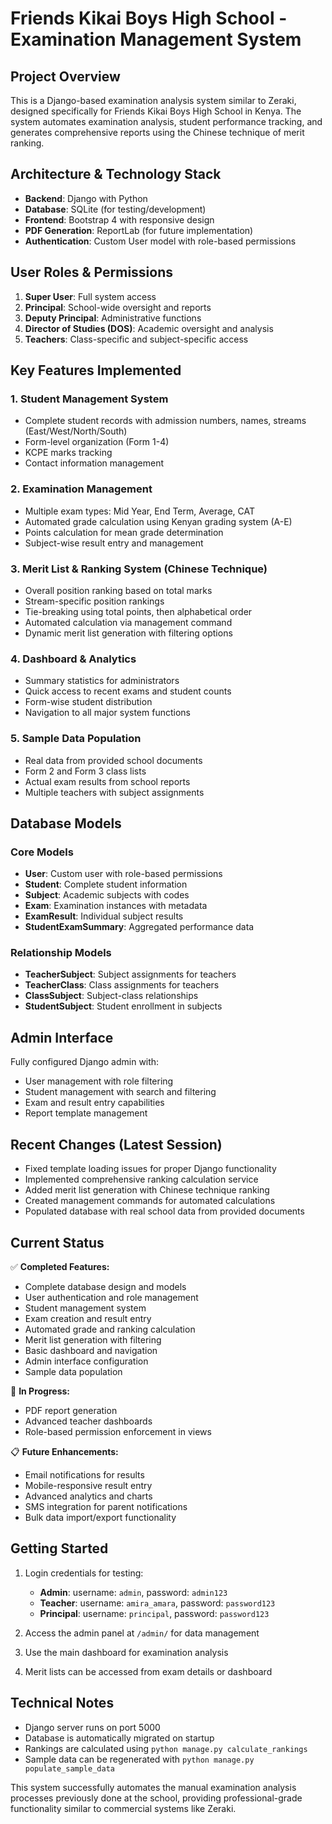 # Friends Kikai Boys High School - Examination Management System

## Project Overview
This is a Django-based examination analysis system similar to Zeraki, designed specifically for Friends Kikai Boys High School in Kenya. The system automates examination analysis, student performance tracking, and generates comprehensive reports using the Chinese technique of merit ranking.

## Architecture & Technology Stack
- **Backend**: Django  with Python 
- **Database**: SQLite (for testing/development)
- **Frontend**: Bootstrap 4 with responsive design
- **PDF Generation**: ReportLab (for future implementation)
- **Authentication**: Custom User model with role-based permissions

## User Roles & Permissions
1. **Super User**: Full system access
2. **Principal**: School-wide oversight and reports
3. **Deputy Principal**: Administrative functions
4. **Director of Studies (DOS)**: Academic oversight and analysis
5. **Teachers**: Class-specific and subject-specific access

## Key Features Implemented

### 1. Student Management System
- Complete student records with admission numbers, names, streams (East/West/North/South)
- Form-level organization (Form 1-4)
- KCPE marks tracking
- Contact information management

### 2. Examination Management
- Multiple exam types: Mid Year, End Term, Average, CAT
- Automated grade calculation using Kenyan grading system (A-E)
- Points calculation for mean grade determination
- Subject-wise result entry and management

### 3. Merit List & Ranking System (Chinese Technique)
- Overall position ranking based on total marks
- Stream-specific position rankings
- Tie-breaking using total points, then alphabetical order
- Automated calculation via management command
- Dynamic merit list generation with filtering options


### 4. Dashboard & Analytics
- Summary statistics for administrators
- Quick access to recent exams and student counts
- Form-wise student distribution
- Navigation to all major system functions

### 5. Sample Data Population
- Real data from provided school documents
- Form 2 and Form 3 class lists
- Actual exam results from school reports
- Multiple teachers with subject assignments

## Database Models

### Core Models
- **User**: Custom user with role-based permissions
- **Student**: Complete student information
- **Subject**: Academic subjects with codes
- **Exam**: Examination instances with metadata
- **ExamResult**: Individual subject results
- **StudentExamSummary**: Aggregated performance data

### Relationship Models
- **TeacherSubject**: Subject assignments for teachers
- **TeacherClass**: Class assignments for teachers
- **ClassSubject**: Subject-class relationships
- **StudentSubject**: Student enrollment in subjects

## Admin Interface
Fully configured Django admin with:
- User management with role filtering
- Student management with search and filtering
- Exam and result entry capabilities
- Report template management

## Recent Changes (Latest Session)
- Fixed template loading issues for proper Django functionality
- Implemented comprehensive ranking calculation service
- Added merit list generation with Chinese technique ranking
- Created management commands for automated calculations
- Populated database with real school data from provided documents

## Current Status
✅ **Completed Features:**
- Complete database design and models
- User authentication and role management
- Student management system
- Exam creation and result entry
- Automated grade and ranking calculation
- Merit list generation with filtering
- Basic dashboard and navigation
- Admin interface configuration
- Sample data population

🔄 **In Progress:**
- PDF report generation
- Advanced teacher dashboards
- Role-based permission enforcement in views

📋 **Future Enhancements:**
- Email notifications for results
- Mobile-responsive result entry
- Advanced analytics and charts
- SMS integration for parent notifications
- Bulk data import/export functionality

## Getting Started
1. Login credentials for testing:
   - **Admin**: username: `admin`, password: `admin123`
   - **Teacher**: username: `amira_amara`, password: `password123`
   - **Principal**: username: `principal`, password: `password123`

2. Access the admin panel at `/admin/` for data management
3. Use the main dashboard for examination analysis
4. Merit lists can be accessed from exam details or dashboard

## Technical Notes
- Django server runs on port 5000
- Database is automatically migrated on startup
- Rankings are calculated using `python manage.py calculate_rankings`
- Sample data can be regenerated with `python manage.py populate_sample_data`

This system successfully automates the manual examination analysis processes previously done at the school, providing professional-grade functionality similar to commercial systems like Zeraki.